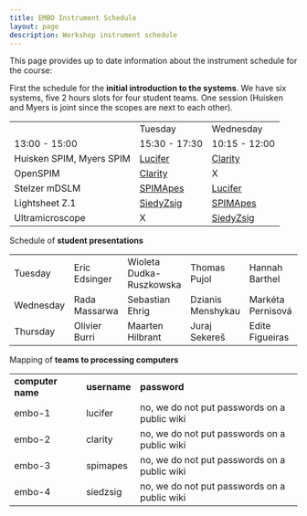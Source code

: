 ```yaml
---
title: EMBO Instrument Schedule
layout: page
description: Workshop instrument schedule
---
```

This page provides up to date information about the instrument schedule
for the course:

First the schedule for the **initial introduction to the systems**. We
have six systems, five 2 hours slots for four student teams. One session
(Huisken and Myers is joint since the scopes are next to each other).

|                          |                                        |                                        |
| ------------------------ | -------------------------------------- | -------------------------------------- |
|                          | Tuesday                                | Wednesday                              |
| 13:00 - 15:00            | 15:30 - 17:30                          | 10:15 - 12:00                          |
| Huisken SPIM, Myers SPIM | [Lucifer](Team_Lucifer)     | [Clarity](Team_Clarity)     |
| OpenSPIM                 | [Clarity](Team_Clarity)     | X                                      |
| Stelzer mDSLM            | [SPIMApes](Team_SPIMApes)   | [Lucifer](Team_Lucifer)     |
| Lightsheet Z.1           | [SiedyZsig](Team_SiedyZsig) | [SPIMApes](Team_SPIMApes)   |
| Ultramicroscope          | X                                      | [SiedyZsig](Team_SiedyZsig) |

Schedule of **student presentations**

|           |                                               |                                                     |                                              |                                               |                                        |                                              |
| --------- | --------------------------------------------- | --------------------------------------------------- | -------------------------------------------- | --------------------------------------------- | -------------------------------------- | -------------------------------------------- |
| Tuesday   | Eric Edsinger | Wioleta Dudka-Ruszkowska | Thomas Pujol        | Hannah Barthel      | Kei Murata   | Bruno Vellutini |
| Wednesday | Rada Massarwa         | Sebastian Ehrig            | Dzianis Menshykau | Markéta Pernisová | Emese Palfi   | Yong Wang            |
| Thursday  | Olivier Burri        | Maarten Hilbrant         | Juraj Sekereš       | Edite Figueiras      | Kirti Prakash |                                              |

Mapping of **teams to processing computers**

|                   |              |                                              |
| ----------------- | ------------ | -------------------------------------------- |
| **computer name** | **username** | **password**                                 |
| embo-1            | lucifer      | no, we do not put passwords on a public wiki |
| embo-2            | clarity      | no, we do not put passwords on a public wiki |
| embo-3            | spimapes     | no, we do not put passwords on a public wiki |
| embo-4            | siedzsig     | no, we do not put passwords on a public wiki |
